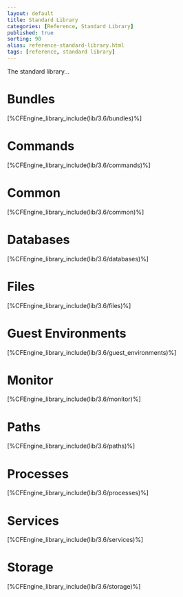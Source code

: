 ```yaml
---
layout: default
title: Standard Library
categories: [Reference, Standard Library]
published: true
sorting: 90
alias: reference-standard-library.html
tags: [reference, standard library]
---
```


The standard library...

# Bundles

[%CFEngine_library_include(lib/3.6/bundles)%]

# Commands

[%CFEngine_library_include(lib/3.6/commands)%]

# Common

[%CFEngine_library_include(lib/3.6/common)%]

# Databases

[%CFEngine_library_include(lib/3.6/databases)%]

# Files

[%CFEngine_library_include(lib/3.6/files)%]

# Guest Environments

[%CFEngine_library_include(lib/3.6/guest_environments)%]

# Monitor

[%CFEngine_library_include(lib/3.6/monitor)%]

# Paths

[%CFEngine_library_include(lib/3.6/paths)%]

# Processes

[%CFEngine_library_include(lib/3.6/processes)%]

# Services

[%CFEngine_library_include(lib/3.6/services)%]

# Storage

[%CFEngine_library_include(lib/3.6/storage)%]
